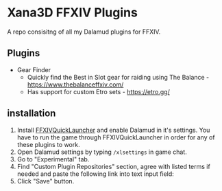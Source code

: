 # Xana3D FFXIV Plugins

A repo consisitng of all my Dalamud plugins for FFXIV.

## Plugins

* Gear Finder
  * Quickly find the Best in Slot gear for raiding using The Balance - https://www.thebalanceffxiv.com/
  * Has support for custom Etro sets - https://etro.gg/


## installation

   1. Install [FFXIVQuickLauncher](https://github.com/goatcorp/FFXIVQuickLauncher) and enable Dalamud in it's settings. You have to run the game through FFXIVQuickLauncher in order for any of these plugins to work.
   2. Open Dalamud settings by typing `/xlsettings` in game chat. 
   3. Go to "Experimental" tab.
   4. Find "Custom Plugin Repositories" section, agree with listed terms if needed and paste the following link into text input field:
   5. Click "Save" button.

